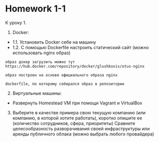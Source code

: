 # Homework 1-1
К уроку 1.

1. Docker:
* 1.1. Установить Docker себе на машину
* 1.2. С помощью Dockerfile настроить статический сайт (можно использовать nginx образ)

`образ докер загрузить можно тут https://hub.docker.com/repository/docker/glushkovis/otus-nginx`

`образ построен на основе официального образа nginx` 

`dockerfile, по которому собирался образ в репозитории`

2. Виртуальные машины: 
* Развернуть Homestead VM при помощи Vagrant и VirtualBox

3. Выберите в качестве примера свою текущую компанию (или компанию, в которой хотите работать), коротко опишите ее (количество сотрудников, сфера, приоритеты)
Сравните целесообразность разворачивания своей инфраструктуры или аренды публичного облака (можно выбрать любого провайдера)
